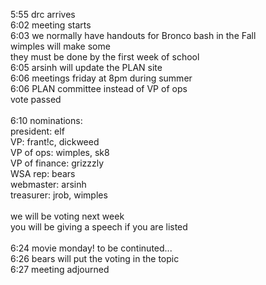 5:55 drc arrives<br />
6:02 meeting starts<br />
6:03 we normally have handouts for Bronco bash in the Fall<br />
        wimples will make some<br />
        they must be done by the first week of school<br />
6:05 arsinh will update the PLAN site<br />
6:06 meetings friday at 8pm during summer<br />
6:06 PLAN committee instead of VP of ops<br />
        vote passed<br />
<br />
6:10 nominations:<br />
        president: elf<br />
        VP:                  frant!c, dickweed<br />
        VP of ops:       wimples, sk8<br />
        VP of finance:  grizzzly<br />
        WSA rep:         bears<br />
        webmaster:     arsinh<br />
        treasurer:        jrob, wimples<br />
<br />
we will be voting next week<br />
you will be giving a speech if you are listed<br />
<br />
6:24 movie monday! to be continuted...<br />
6:26 bears will put the voting in the topic<br />
6:27 meeting adjourned